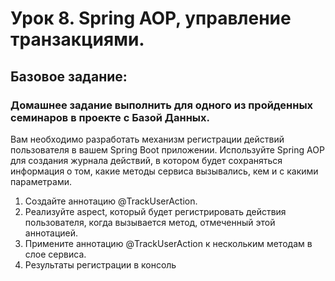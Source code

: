 # Урок 8. Spring AOP, управление транзакциями.
## Базовое задание:
### Домашнее задание выполнить для одного из пройденных семинаров в проекте с Базой Данных.
Вам необходимо разработать механизм регистрации действий пользователя в вашем Spring Boot приложении. Используйте Spring AOP
для создания журнала действий, в котором будет сохраняться информация о том, какие методы сервиса вызывались, кем и с какими параметрами.
1.	Создайте аннотацию @TrackUserAction.
2.	Реализуйте aspect, который будет регистрировать действия пользователя, когда вызывается метод, отмеченный этой аннотацией.
3.	Примените аннотацию @TrackUserAction к нескольким методам в слое сервиса.
4.	Результаты регистрации в консоль


